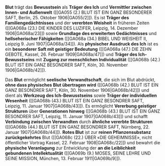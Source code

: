 
**Blut** trägt das **Bewusstsein** als **Träger des Ich** und **Vermittler zwischen Innen- und Außenwelt** ([[GA055 (2.) BLUT IST EIN GANZ BESONDERER SAFT, Berlin, 25. Oktober 1906|GA055/2]]). Es ist **Träger des Familiengedächtnisses** und der **vererbten Weisheit** in früheren Zeiten ([[GA068a (23.) DIE KINDER DES LUZIFER, Leipzig, 14. Dezember 1906|GA068a/23]]) sowie **Grundlage des erweiterten Gedächtnisses** und **hellseherischer Fähigkeiten** ([[GA068a (34.) BIBEL UND WEISHEIT II, Leipzig 9. Juni 1907|GA068a/34]]). Als **physischer Ausdruck des Ich** ist es ein **besonderer Saft mit geistiger Bedeutung** ([[GA068a (47.) DIE ZEHN GEBOTE, Kassel, 26. Februar 1909|GA068a/47]]) und **Träger des Ich-Bewusstseins** mit **Zugang zur menschlichen Individualität** ([[GA068b (42.) BLUT IST EIN GANZ BESONDRER SAFT, Köln, 30. November 1906|GA068b/42]]).

Das **Blut** ermöglicht **seelische Verwandtschaft**, die sich im Blut abdrückt, **ohne dass physisches Blut übertragen wird** ([[GA068b (42.) BLUT IST EIN GANZ BESONDRER SAFT, Köln, 30. November 1906|GA068b/42]]) und dient als **Werkzeug des Ich-Bewusstseins** sowie **Träger der individuellen Wesenheit** ([[GA068b (43.) BLUT IST EIN GANZ BESONDRER SAFT, Leipzig, 11. Januar 1907|GA068b/43]]). Es ermöglicht **Vererbung geistiger Strukturen** über **Generationen hinweg** ([[GA068b (43.) BLUT IST EIN GANZ BESONDRER SAFT, Leipzig, 11. Januar 1907|GA068b/43]]) und schafft **Verbindung zwischen Verwandten** durch **ähnliche vererbte Strukturen** ([[GA068b (44.) BLUT IST EIN GANZ BESONDRER SAFT, Nürnberg, 22. Januar 1907|GA068b/44]]). **Rotes Blut** ist zur **reinen Pflanzensubstanz zurückgekehrtes** Blut ([[GA068c (22.) ÜBER «DIE GEHEIMNISSE», nicht öffentlicher Vortrag Kassel, 22. Februar 1908|GA068c/22]]) und bewahrt die **physische Veranlagung** zur Entwicklung der **an die Leiblichkeit gebundenen Intellektualität** ([[GA069b (9.) MOSES, SEINE LEHRE UND SEINE MISSION, München, 13. Februar 1911|GA069b/9]]).
